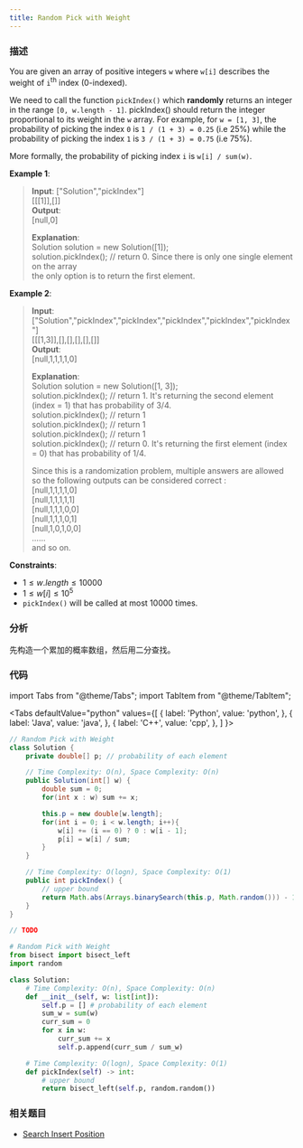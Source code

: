 ```yaml
---
title: Random Pick with Weight
---
```


### 描述

You are given an array of positive integers `w` where `w[i]` describes the weight of `i`<sup>th</sup> index (0-indexed).

We need to call the function `pickIndex()` which **randomly** returns an integer in the range `[0, w.length - 1]`. pickIndex() should return the integer proportional to its weight in the `w` array. For example, for `w = [1, 3]`, the probability of picking the index `0` is `1 / (1 + 3) = 0.25` (i.e 25%) while the probability of picking the index `1` is `3 / (1 + 3) = 0.75` (i.e 75%).

More formally, the probability of picking index `i` is `w[i] / sum(w)`.

**Example 1**:

> **Input**:
> ["Solution","pickIndex"]  
> [[[1]],[]]  
> **Output**:  
> [null,0]
>
> **Explanation**:  
> Solution solution = new Solution([1]);  
> solution.pickIndex(); // return 0. Since there is only one single element on the array  
> the only option is to return the first element.

**Example 2**:

> **Input**:
> ["Solution","pickIndex","pickIndex","pickIndex","pickIndex","pickIndex"]  
> [[[1,3]],[],[],[],[],[]]  
> **Output**:  
> [null,1,1,1,1,0]
>
> **Explanation**:  
> Solution solution = new Solution([1, 3]);  
> solution.pickIndex(); // return 1. It's returning the second element (index = 1) that has probability of 3/4.  
> solution.pickIndex(); // return 1  
> solution.pickIndex(); // return 1  
> solution.pickIndex(); // return 1  
> solution.pickIndex(); // return 0. It's returning the first element (index = 0) that has probability of 1/4.
>
> Since this is a randomization problem, multiple answers are allowed so the following outputs can be considered correct :  
> [null,1,1,1,1,0]  
> [null,1,1,1,1,1]  
> [null,1,1,1,0,0]  
> [null,1,1,1,0,1]  
> [null,1,0,1,0,0]  
> ......  
> and so on.

**Constraints**:

- $1 \leq w.length \leq 10000$
- $1 \leq w[i] \leq 10^5$
- `pickIndex()` will be called at most 10000 times.

### 分析

先构造一个累加的概率数组，然后用二分查找。

### 代码

import Tabs from "@theme/Tabs";
import TabItem from "@theme/TabItem";

<Tabs
defaultValue="python"
values={[
{ label: 'Python', value: 'python', },
{ label: 'Java', value: 'java', },
{ label: 'C++', value: 'cpp', },
]
}>
<TabItem value="java">

```java
// Random Pick with Weight
class Solution {
    private double[] p; // probability of each element

    // Time Complexity: O(n), Space Complexity: O(n)
    public Solution(int[] w) {
        double sum = 0;
        for(int x : w) sum += x;

        this.p = new double[w.length];
        for(int i = 0; i < w.length; i++){
            w[i] += (i == 0) ? 0 : w[i - 1];
            p[i] = w[i] / sum;
        }
    }

    // Time Complexity: O(logn), Space Complexity: O(1)
    public int pickIndex() {
        // upper bound
        return Math.abs(Arrays.binarySearch(this.p, Math.random())) - 1;
    }
}
```

</TabItem>
<TabItem value="cpp">

```cpp
// TODO
```

</TabItem>

<TabItem value="python">

```python
# Random Pick with Weight
from bisect import bisect_left
import random

class Solution:
    # Time Complexity: O(n), Space Complexity: O(n)
    def __init__(self, w: list[int]):
        self.p = [] # probability of each element
        sum_w = sum(w)
        curr_sum = 0
        for x in w:
            curr_sum += x
            self.p.append(curr_sum / sum_w)

    # Time Complexity: O(logn), Space Complexity: O(1)
    def pickIndex(self) -> int:
        # upper bound
        return bisect_left(self.p, random.random())
```

</TabItem>
</Tabs>

### 相关题目

- [Search Insert Position](search-insert-position.md)
